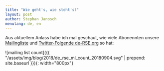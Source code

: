 ```yaml
---
title: "Wie geht's, wie steht's?"
layout: post
author: Stephan Janosch
menulang: de, en
---
```

Aus aktuellem Anlass habe ich mal geschaut, wie viele Abonennten unsere [Mailingliste](/de/join.html) und [Twitter-Folgende de-RSE.org](https://twitter.com/rse_de) so hat:

![mailing list count]({{ "/assets/img/blog/2018/de_rse_ml_count_20180904.svg" | prepend: site.baseurl }}){: width="800px"}
  
